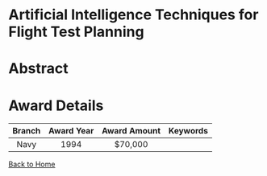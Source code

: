 
Artificial Intelligence Techniques for Flight Test Planning
===========================================================

# Abstract


  

# Award Details

|Branch|Award Year|Award Amount|Keywords|
| :---: | :---: | :---: | :---: |
|Navy|1994|$70,000||
  
  


[Back to Home](https://github.com/chrischow/dod_sbir_awards/Reports/CC/#827)
